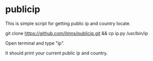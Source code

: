 # publicip
This is simple script for getting public ip and country locate.

git clone https://github.com/ilmns/publicip.git &&
cp ip.py /usr/bin/ip

Open terminal and type "ip".

It should print your current public ip and country.
